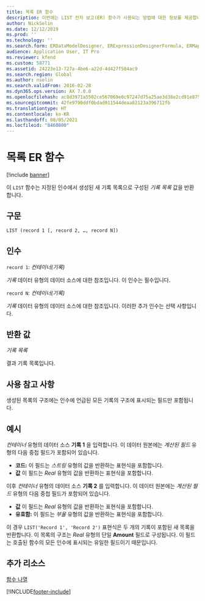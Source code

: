 ```yaml
---
title: 목록 ER 함수
description: 이번에는 LIST 전자 보고(ER) 함수가 사용되는 방법에 대한 정보를 제공합니다.
author: NickSelin
ms.date: 12/12/2019
ms.prod: ''
ms.technology: ''
ms.search.form: ERDataModelDesigner, ERExpressionDesignerFormula, ERMappedFormatDesigner, ERModelMappingDesigner
audience: Application User, IT Pro
ms.reviewer: kfend
ms.custom: 58771
ms.assetid: 24223e13-727a-4be6-a22d-4d427f504ac9
ms.search.region: Global
ms.author: nselin
ms.search.validFrom: 2016-02-28
ms.dyn365.ops.version: AX 7.0.0
ms.openlocfilehash: ac8d3971a5502ce567069e0c97247d75a25ae3d38e2cd91e875d4c0d2681d01d
ms.sourcegitcommit: 42fe9790ddf0bdad911544deaa82123a396712fb
ms.translationtype: HT
ms.contentlocale: ko-KR
ms.lasthandoff: 08/05/2021
ms.locfileid: "8460800"
---
```

# <a name="list-er-function"></a>목록 ER 함수

[!include [banner](../includes/banner.md)]

이 `LIST` 함수는 지정된 인수에서 생성된 새 기록 목록으로 구성된 *기록 목록* 값을 반환합니다.

## <a name="syntax"></a>구문

```vb
LIST (record 1 [, record 2, …, record N])
```

## <a name="arguments"></a>인수

`record 1`: *컨테이너(기록)*

*기록* 데이터 유형의 데이터 소스에 대한 참조입니다. 이 인수는 필수입니다.

`record N`: *컨테이너(기록)*

*기록* 데이터 유형의 데이터 소스에 대한 참조입니다. 이러한 추가 인수는 선택 사항입니다.

## <a name="return-values"></a>반환 값

*기록 목록*

결과 기록 목록입니다.

## <a name="usage-notes"></a>사용 참고 사항

생성된 목록의 구조에는 인수에 언급된 모든 기록의 구조에 표시되는 필드만 포함됩니다.

## <a name="example"></a>예시

*컨테이너* 유형의 데이터 소스 **기록 1** 을 입력합니다. 이 데이터 원본에는 *계산된 필드* 유형의 다음 중첩 필드가 포함되어 있습니다.

- **코드:** 이 필드는 *스트링* 유형의 값을 반환하는 표현식을 포함합니다.
- **값** 이 필드는 *Real* 유형의 값을 반환하는 표현식을 포함합니다.

이후 *컨테이너* 유형의 데이터 소스 **기록 2** 를 입력합니다. 이 데이터 원본에는 *계산된 필드* 유형의 다음 중첩 필드가 포함되어 있습니다.

- **값** 이 필드는 *Real* 유형의 값을 반환하는 표현식을 포함합니다.
- **유효함:** 이 필드는 *부울* 유형의 값을 반환하는 표현식을 포함합니다.

이 경우 `LIST('Record 1', 'Record 2')` 표현식은 두 개의 기록이 포함된 새 목록을 반환합니다. 이 목록의 구조는 *Real* 유형의 단일 **Amount** 필드로 구성됩니다. 이 필드는 호출된 함수의 모든 인수에 표시되는 유일한 필드이기 때문입니다.

## <a name="additional-resources"></a>추가 리소스

[함수 나열](er-functions-category-list.md)


[!INCLUDE[footer-include](../../../includes/footer-banner.md)]